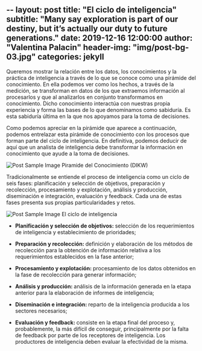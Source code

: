 --
layout:     post
title:      "El ciclo de inteligencia"
subtitle:   "Many say exploration is part of our destiny, but it’s actually our duty to future generations."
date:       2019-12-16 12:00:00
author:     "Valentina Palacin"
header-img: "img/post-bg-03.jpg"
categories: jekyll
---

<p>Queremos mostrar la relación entre los datos, los conocimientos y la práctica de inteligencia a través de lo que se conoce como una pirámide del conocimiento. En ella podemos ver como los hechos, a través de la medición, se transforman en datos de los que extraemos información al procesarlos y que al analizarlos en conjunto transformamos en conocimiento. Dicho conocimiento interactúa con nuestras propia experiencia y forma las bases de lo que denominamos como sabiduría. Es esta sabiduría última en la que nos apoyamos para la toma de decisiones.</p>

<p>Como podemos apreciar en la pirámide que aparece a continuación, podemos entrelazar esta pirámide de conocimiento con los procesos que forman parte del ciclo de inteligencia. En definitiva, podemos deducir de aquí que un analista de inteligencia debe transformar la información en conocimiento que ayude a la toma de decisiones.</p>

<img src="{{ site.baseurl }}/img/dkiw.png" class="img-responsive" alt="Post Sample Image">
<span class="caption text-muted">Piramide del Conocimiento (DIKW)</span>

<p>Tradicionalmente se entiende el proceso de inteligencia como un ciclo de seis fases: planificación y selección de objetivos, preparación y recolección, procesamiento y explotación, análisis y producción, diseminación e integración, evaluación y feedback. Cada una de estas fases presenta sus propias particularidades y retos.</p>

<img src="{{ site.baseurl }}/img/ciclo_de_inteligencia.png" class="img-responsive" alt="Post Sample Image">
<span class="caption text-muted">El ciclo de inteligencia</span>

<ul>
	<li><p><strong>Planificación y selección de objetivos: </strong>selección de los requerimientos de inteligencia y establecimiento de prioridades;</p></li>
	<li><p><strong>Preparación y recolección: </strong> definición y elaboración de los métodos de recolección para la obtención de información relativa a los requerimientos establecidos en la fase anterior;</p></li>
	<li><p><strong>Procesamiento y explotación: </strong>procesamiento de los datos obtenidos en la fase de recolección para generar información;</p></li>
	<li><p><strong>Análisis y producción: </strong>análisis de la información generada en la etapa anterior para la elaboración de informes de inteligencia;</p></li>
	<li><p><strong>Diseminación e integración: </strong>reparto de la inteligencia producida a los sectores necesarios;</p></li>
	<li><p><strong>Evaluación y feedback: </strong>consiste en la etapa final del proceso y, probablemente, la más difícil de conseguir, principalmente por la falta de feedback por parte de los receptores de inteligencia. Los productores de inteligencia deben evaluar la efectividad de la misma.</p></li>
</ul>